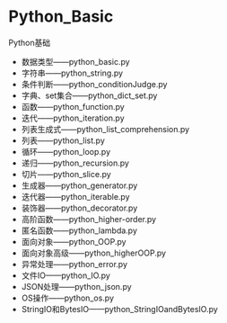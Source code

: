 # Python_Basic

Python基础

- 数据类型——python_basic.py
- 字符串——python_string.py
- 条件判断——python_conditionJudge.py
- 字典、set集合——python_dict_set.py
- 函数——python_function.py
- 迭代——python_iteration.py
- 列表生成式——python_list_comprehension.py
- 列表——python_list.py
- 循环——python_loop.py
- 递归——python_recursion.py
- 切片——python_slice.py
- 生成器——python_generator.py
- 迭代器——python_iterable.py
- 装饰器——python_decorator.py
- 高阶函数——python_higher-order.py
- 匿名函数——python_lambda.py
- 面向对象——python_OOP.py
- 面向对象高级——python_higherOOP.py
- 异常处理——python_error.py
- 文件IO——python_IO.py
- JSON处理——python_json.py
- OS操作——python_os.py
- StringIO和BytesIO——python_StringIOandBytesIO.py
